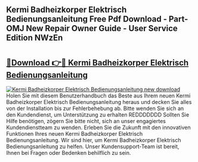 ## Kermi Badheizkorper Elektrisch Bedienungsanleitung Free Pdf Download - Part-OMJ New Repair Owner Guide - User Service Edition NWzEn

# <h2><a href="http://df2h01.blite.top/?on=Kermi+Badheizkorper+Elektrisch+Bedienungsanleitung">🔗Download 👉🔴 Kermi Badheizkorper Elektrisch Bedienungsanleitung</a></h2>

[![Kermi Badheizkorper Elektrisch Bedienungsanleitung new download](https://i.imgur.com/lujVjoI.png)](http://df2h01.blite.top/?on=Kermi+Badheizkorper+Elektrisch+Bedienungsanleitung)
Holen Sie mit diesem Benutzerhandbuch das Beste aus Ihrem neuen Kermi Badheizkorper Elektrisch Bedienungsanleitung heraus und decken Sie alles von der Installation bis zur Fehlerbehebung ab. Bitte wenden Sie sich an den Kundendienst, um Unterstützung zu erhalten REDDDDDDD Sollten Sie Hilfe benötigen, zögern Sie bitte nicht, sich an unser engagiertes Kundendienstteam zu wenden. Erleben Sie die Zukunft mit den innovativen Funktionen Ihres neuen Kermi Badheizkorper Elektrisch Bedienungsanleitung. Wir sind hier, um Kermi Badheizkorper Elektrisch Bedienungsanleitung zu helfen. Unser Kundensupport-Team ist bereit, Ihnen bei Fragen oder Bedenken behilflich zu sein.
